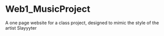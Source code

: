 # Web1_MusicProject
A one page website for a class project, designed to mimic the style of the artist Slayyyter
